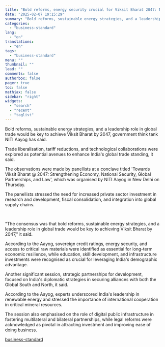 ```yaml
---
title: "Bold reforms, energy security crucial for Viksit Bharat 2047: Niti Aayog"
date: "2025-02-07 19:15:29"
summary: "Bold reforms, sustainable energy strategies, and a leadership role in global trade would be key to achieve Viksit Bharat by 2047, government think tank NITI Aayog has said. Trade liberalisation, tariff reductions, and technological collaborations were explored as potential avenues to enhance India's global trade standing, it said. The observations..."
categories:
  - "business-standard"
lang:
  - "en"
translations:
  - "en"
tags:
  - "business-standard"
menu: ""
thumbnail: ""
lead: ""
comments: false
authorbox: false
pager: true
toc: false
mathjax: false
sidebar: "right"
widgets:
  - "search"
  - "recent"
  - "taglist"
---
```


Bold reforms, sustainable energy strategies, and a leadership role in global trade would be key to achieve Viksit Bharat by 2047, government think tank NITI Aayog has said.

Trade liberalisation, tariff reductions, and technological collaborations were explored as potential avenues to enhance India's global trade standing, it said.

The observations were made by panellists at a conclave titled 'Towards Viksit Bharat @ 2047: Strengthening Economy, National Security, Global Partnerships, and Law', which was organised by NITI Aayog in New Delhi on Thursday.

The panellists stressed the need for increased private sector investment in research and development, fiscal consolidation, and integration into global supply chains.

 

"The consensus was that bold reforms, sustainable energy strategies, and a leadership role in global trade would be key to achieving Viksit Bharat by 2047," it said.

According to the Aayog, sovereign credit ratings, energy security, and access to critical raw materials were identified as essential for long-term economic resilience, while education, skill development, and infrastructure investments were recognised as crucial for leveraging India's demographic advantage.

Another significant session, strategic partnerships for development, focused on India's diplomatic strategies in securing alliances with both the Global South and North, it said.

According to the Aayog, experts underscored India's leadership in renewable energy and stressed the importance of international cooperation in critical mineral resources.

The session also emphasised on the role of digital public infrastructure in fostering multilateral and bilateral partnerships, while legal reforms were acknowledged as pivotal in attracting investment and improving ease of doing business.

[business-standard](https://www.business-standard.com/india-news/bold-reforms-energy-security-crucial-for-viksit-bharat-2047-niti-aayog-125020700990_1.html)
